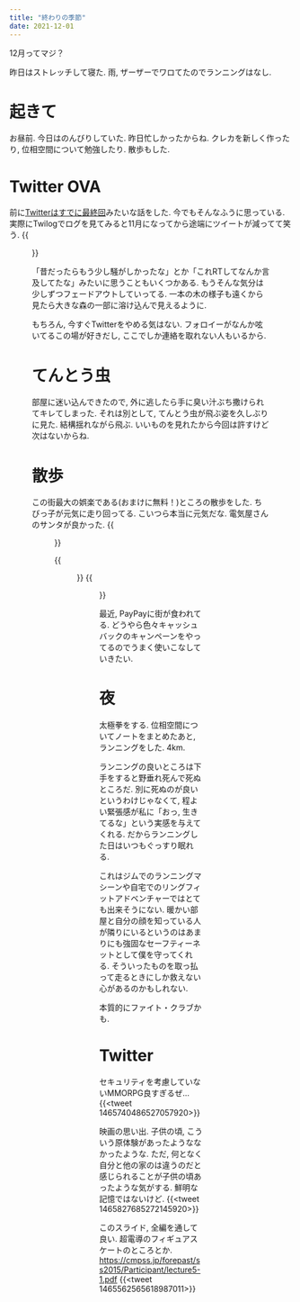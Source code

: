 ```yaml
---
title: "終わりの季節"
date: 2021-12-01
---
```


12月ってマジ？

昨日はストレッチして寝た. 雨, ザーザーでワロてたのでランニングはなし.
# 起きて
お昼前. 今日はのんびりしていた. 昨日忙しかったからね. クレカを新しく作ったり, 位相空間について勉強したり. 散歩もした.

# Twitter OVA
前に[Twitterはすでに最終回](/post/2021-11-04)みたいな話をした. 今でもそんなふうに思っている. 実際にTwilogでログを見てみると11月になってから途端にツイートが減ってて笑う.
{{<figure src="/media/2021-12-01-log.png" alt="log">}}

「昔だったらもう少し騒がしかったな」とか「これRTしてなんか言及してたな」みたいに思うこともいくつかある. もうそんな気分は少しずつフェードアウトしていってる. 一本の木の様子も遠くから見たら大きな森の一部に溶け込んで見えるように.

もちろん, 今すぐTwitterをやめる気はない. フォロイーがなんか呟いてるこの場が好きだし, ここでしか連絡を取れない人もいるから.
# てんとう虫
部屋に迷い込んできたので, 外に逃したら手に臭い汁ぶち撒けられてキレてしまった. それは別として, てんとう虫が飛ぶ姿を久しぶりに見た. 結構揺れながら飛ぶ. いいものを見れたから今回は許すけど次はないからね. 

# 散歩
この街最大の娯楽である(おまけに無料！)ところの散歩をした. ちびっ子が元気に走り回ってる. こいつら本当に元気だな. 電気屋さんのサンタが良かった.
{{<figure src="/media/2021-12-01-santa.jpeg" alt="santa">}}

{{<figure src="/media/2021-12-01-view1.jpeg" alt="view1">}}
{{<figure src="/media/2021-12-01-view2.jpeg" alt="view2">}}

最近, PayPayに街が食われてる. どうやら色々キャッシュバックのキャンペーンをやってるのでうまく使いこなしていきたい.

# 夜
太極拳をする. 位相空間についてノートをまとめたあと, ランニングをした. 4km.

ランニングの良いところは下手をすると野垂れ死んで死ぬところだ. 別に死ぬのが良いというわけじゃなくて, 程よい緊張感が私に「おっ, 生きてるな」という実感を与えてくれる. だからランニングした日はいつもぐっすり眠れる.

これはジムでのランニングマシーンや自宅でのリングフィットアドベンチャーではとても出来そうにない. 暖かい部屋と自分の顔を知っている人が隣りにいるというのはあまりにも強固なセーフティーネットとして僕を守ってくれる. そういったものを取っ払って走るときにしか救えない心があるのかもしれない.

本質的にファイト・クラブかも.

# Twitter
セキュリティを考慮していないMMORPG良すぎるぜ...
{{<tweet 1465740486527057920>}}

映画の思い出. 子供の頃, こういう原体験があったようななかったような. ただ, 何となく自分と他の家のは違うのだと感じられることが子供の頃あったような気がする. 鮮明な記憶ではないけど.
{{<tweet 1465827685272145920>}}

このスライド, 全編を通して良い. 超電導のフィギュアスケートのところとか. https://cmpss.jp/forepast/ss2015/Participant/lecture5-1.pdf
{{<tweet 1465562565618987011>}}